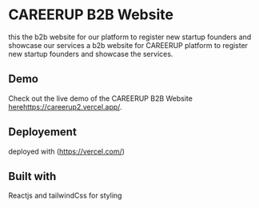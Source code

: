 # CAREERUP B2B Website
this the b2b website for our platform to register new startup founders and showcase our services
a b2b website for CAREERUP platform to register new startup founders and showcase the services.

## Demo

Check out the live demo of the CAREERUP B2B Website [here](https://careerup2.vercel.app/)https://careerup2.vercel.app/.

## Deployement
deployed with (https://vercel.com/)

## Built with
Reactjs and tailwindCss for styling
